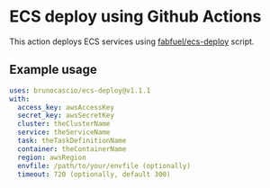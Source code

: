 # ECS deploy using Github Actions

This action deploys ECS services using [fabfuel/ecs-deploy](https://github.com/fabfuel/ecs-deploy) script.

## Example usage

```yml
uses: brunocascio/ecs-deploy@v1.1.1
with:
  access_key: awsAccessKey
  secret_key: awsSecretKey
  cluster: theClusterName
  service: theServiceName
  task: theTaskDefinitionName
  container: theContainerName
  region: awsRegion
  envfile: /path/to/your/envfile (optionally)
  timeout: 720 (optionally, default 300)
```
